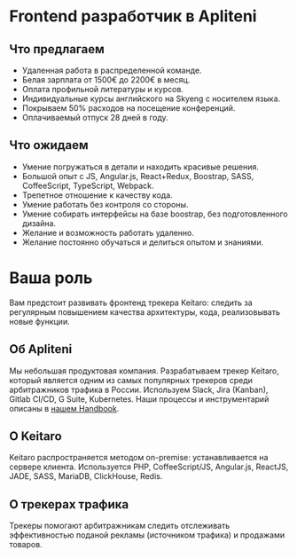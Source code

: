 # Frontend разработчик в Apliteni

## Что предлагаем
* Удаленная работа в распределенной команде.
* Белая зарплата от 1500€ до 2200€ в месяц. 
* Оплата профильной литературы и курсов.
* Индивидуальные курсы английского на Skyeng с носителем языка.
* Покрываем 50% расходов на посещение конференций.
* Оплачиваемый отпуск 28 дней в году.

## Что ожидаем 
* Умение погружаться в детали и находить красивые решения.
* Большой опыт с JS, Angular.js, React+Redux, Boostrap, SASS, CoffeeScript, TypeScript, Webpack.
* Трепетное отношение к качеству кода.
* Умение работать без контроля со стороны.
* Умение собирать интерфейсы на базе boostrap, без подготовленного дизайна.
* Желание и возможность работать удаленно.
* Желание постоянно обучаться и делиться опытом и знаниями.

# Ваша роль 

Вам предстоит развивать фронтенд трекера Keitaro: следить за регулярным повышением качества архитектуры, кода, реализовывать новые функции.
   
## Об Apliteni

Мы небольшая продуктовая компания. Разрабатываем трекер Keitaro, который является одним из самых популярных трекеров среди арбитражников трафика в России. Используем Slack, Jira (Kanban), Gitlab CI/CD, G Suite, Kubernetes. Наши процессы и инструментарий описаны в  [нашем Handbook](http://handbook.apliteni.com).

## О Keitaro

Keitaro распространяется методом on-premise: устанавливается на сервере клиента. Используется PHP, CoffeeScript/JS, Angular.js, ReactJS, JADE, SASS, MariaDB, ClickHouse, Redis.    

## О трекерах трафика 
Трекеры помогают арбитражникам следить отслеживать эффективностью поданой рекламы (источником трафика) и продажами товаров.
